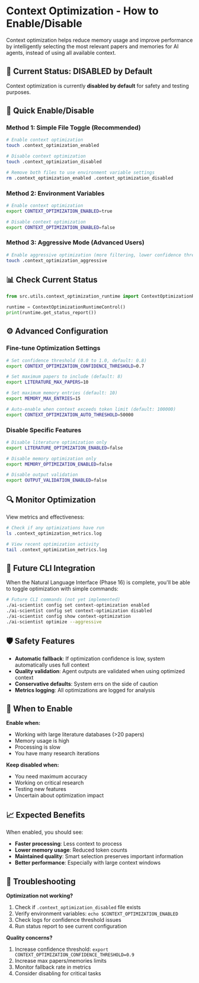 # Context Optimization - How to Enable/Disable

Context optimization helps reduce memory usage and improve performance by intelligently selecting the most relevant papers and memories for AI agents, instead of using all available context.

## 🚨 Current Status: DISABLED by Default

Context optimization is currently **disabled by default** for safety and testing purposes.

## 🔧 Quick Enable/Disable

### Method 1: Simple File Toggle (Recommended)

```bash
# Enable context optimization
touch .context_optimization_enabled

# Disable context optimization
touch .context_optimization_disabled

# Remove both files to use environment variable settings
rm .context_optimization_enabled .context_optimization_disabled
```

### Method 2: Environment Variables

```bash
# Enable context optimization
export CONTEXT_OPTIMIZATION_ENABLED=true

# Disable context optimization
export CONTEXT_OPTIMIZATION_ENABLED=false
```

### Method 3: Aggressive Mode (Advanced Users)

```bash
# Enable aggressive optimization (more filtering, lower confidence thresholds)
touch .context_optimization_aggressive
```

## 📊 Check Current Status

```python
from src.utils.context_optimization_runtime import ContextOptimizationRuntimeControl

runtime = ContextOptimizationRuntimeControl()
print(runtime.get_status_report())
```

## ⚙️ Advanced Configuration

### Fine-tune Optimization Settings

```bash
# Set confidence threshold (0.0 to 1.0, default: 0.8)
export CONTEXT_OPTIMIZATION_CONFIDENCE_THRESHOLD=0.7

# Set maximum papers to include (default: 8)
export LITERATURE_MAX_PAPERS=10

# Set maximum memory entries (default: 10)
export MEMORY_MAX_ENTRIES=15

# Auto-enable when context exceeds token limit (default: 100000)
export CONTEXT_OPTIMIZATION_AUTO_THRESHOLD=50000
```

### Disable Specific Features

```bash
# Disable literature optimization only
export LITERATURE_OPTIMIZATION_ENABLED=false

# Disable memory optimization only
export MEMORY_OPTIMIZATION_ENABLED=false

# Disable output validation
export OUTPUT_VALIDATION_ENABLED=false
```

## 🔍 Monitor Optimization

View metrics and effectiveness:

```bash
# Check if any optimizations have run
ls .context_optimization_metrics.log

# View recent optimization activity
tail .context_optimization_metrics.log
```

## 🚀 Future CLI Integration

When the Natural Language Interface (Phase 16) is complete, you'll be able to toggle optimization with simple commands:

```bash
# Future CLI commands (not yet implemented)
./ai-scientist config set context-optimization enabled
./ai-scientist config set context-optimization disabled
./ai-scientist config show context-optimization
./ai-scientist optimize --aggressive
```

## 🛡️ Safety Features

- **Automatic fallback**: If optimization confidence is low, system automatically uses full context
- **Quality validation**: Agent outputs are validated when using optimized context
- **Conservative defaults**: System errs on the side of caution
- **Metrics logging**: All optimizations are logged for analysis

## 🎯 When to Enable

**Enable when:**
- Working with large literature databases (>20 papers)
- Memory usage is high
- Processing is slow
- You have many research iterations

**Keep disabled when:**
- You need maximum accuracy
- Working on critical research
- Testing new features
- Uncertain about optimization impact

## 📈 Expected Benefits

When enabled, you should see:
- **Faster processing**: Less context to process
- **Lower memory usage**: Reduced token counts
- **Maintained quality**: Smart selection preserves important information
- **Better performance**: Especially with large context windows

## 🔧 Troubleshooting

**Optimization not working?**
1. Check if `.context_optimization_disabled` file exists
2. Verify environment variables: `echo $CONTEXT_OPTIMIZATION_ENABLED`
3. Check logs for confidence threshold issues
4. Run status report to see current configuration

**Quality concerns?**
1. Increase confidence threshold: `export CONTEXT_OPTIMIZATION_CONFIDENCE_THRESHOLD=0.9`
2. Increase max papers/memories limits
3. Monitor fallback rate in metrics
4. Consider disabling for critical tasks